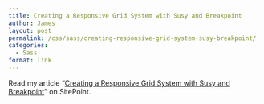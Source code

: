 ```yaml
---
title: Creating a Responsive Grid System with Susy and Breakpoint
author: James
layout: post
permalink: /css/sass/creating-responsive-grid-system-susy-breakpoint/
categories:
  - Sass
format: link
---
```

Read my article &#8220;<a title="Creating a Responsive Grid System With Susy And Breakpoint" href="http://ift.tt/1wXIQWu" target="_blank">Creating a Responsive Grid System with Susy and Breakpoint</a>&#8221; on SitePoint.